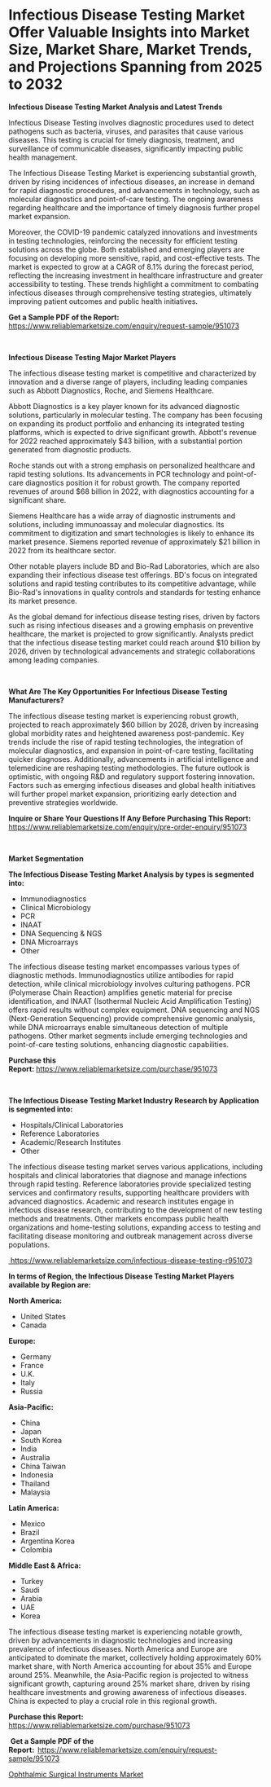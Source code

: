 <p><h1>Infectious Disease Testing Market Offer Valuable Insights into Market Size, Market Share, Market Trends, and Projections Spanning from 2025 to 2032</h1></p><p><strong>Infectious Disease Testing Market Analysis and Latest Trends</strong></p>
<p><p>Infectious Disease Testing involves diagnostic procedures used to detect pathogens such as bacteria, viruses, and parasites that cause various diseases. This testing is crucial for timely diagnosis, treatment, and surveillance of communicable diseases, significantly impacting public health management. </p><p>The Infectious Disease Testing Market is experiencing substantial growth, driven by rising incidences of infectious diseases, an increase in demand for rapid diagnostic procedures, and advancements in technology, such as molecular diagnostics and point-of-care testing. The ongoing awareness regarding healthcare and the importance of timely diagnosis further propel market expansion. </p><p>Moreover, the COVID-19 pandemic catalyzed innovations and investments in testing technologies, reinforcing the necessity for efficient testing solutions across the globe. Both established and emerging players are focusing on developing more sensitive, rapid, and cost-effective tests. The market is expected to grow at a CAGR of 8.1% during the forecast period, reflecting the increasing investment in healthcare infrastructure and greater accessibility to testing. These trends highlight a commitment to combating infectious diseases through comprehensive testing strategies, ultimately improving patient outcomes and public health initiatives.</p></p>
<p><strong>Get a Sample PDF of the Report:&nbsp;</strong> <a href="https://www.reliablemarketsize.com/enquiry/request-sample/951073?utm_campaign=2180&utm_medium=2&utm_source=Github&utm_content=ia&utm_term=06032025&utm_id=infectious-disease-testing">https://www.reliablemarketsize.com/enquiry/request-sample/951073</a></p>
<p>&nbsp;</p>
<p><strong>Infectious Disease Testing Major Market Players</strong></p>
<p><p>The infectious disease testing market is competitive and characterized by innovation and a diverse range of players, including leading companies such as Abbott Diagnostics, Roche, and Siemens Healthcare. </p><p>Abbott Diagnostics is a key player known for its advanced diagnostic solutions, particularly in molecular testing. The company has been focusing on expanding its product portfolio and enhancing its integrated testing platforms, which is expected to drive significant growth. Abbott's revenue for 2022 reached approximately $43 billion, with a substantial portion generated from diagnostic products.</p><p>Roche stands out with a strong emphasis on personalized healthcare and rapid testing solutions. Its advancements in PCR technology and point-of-care diagnostics position it for robust growth. The company reported revenues of around $68 billion in 2022, with diagnostics accounting for a significant share.</p><p>Siemens Healthcare has a wide array of diagnostic instruments and solutions, including immunoassay and molecular diagnostics. Its commitment to digitization and smart technologies is likely to enhance its market presence. Siemens reported revenue of approximately $21 billion in 2022 from its healthcare sector.</p><p>Other notable players include BD and Bio-Rad Laboratories, which are also expanding their infectious disease test offerings. BD's focus on integrated solutions and rapid testing contributes to its competitive advantage, while Bio-Rad's innovations in quality controls and standards for testing enhance its market presence.</p><p>As the global demand for infectious disease testing rises, driven by factors such as rising infectious diseases and a growing emphasis on preventive healthcare, the market is projected to grow significantly. Analysts predict that the infectious disease testing market could reach around $10 billion by 2026, driven by technological advancements and strategic collaborations among leading companies.</p></p>
<p>&nbsp;</p>
<p><strong>What Are The Key Opportunities For Infectious Disease Testing Manufacturers?</strong></p>
<p><p>The infectious disease testing market is experiencing robust growth, projected to reach approximately $60 billion by 2028, driven by increasing global morbidity rates and heightened awareness post-pandemic. Key trends include the rise of rapid testing technologies, the integration of molecular diagnostics, and expansion in point-of-care testing, facilitating quicker diagnoses. Additionally, advancements in artificial intelligence and telemedicine are reshaping testing methodologies. The future outlook is optimistic, with ongoing R&D and regulatory support fostering innovation. Factors such as emerging infectious diseases and global health initiatives will further propel market expansion, prioritizing early detection and preventive strategies worldwide.</p></p>
<p><strong>Inquire or Share Your Questions If Any Before Purchasing This Report:</strong> <a href="https://www.reliablemarketsize.com/enquiry/pre-order-enquiry/951073?utm_campaign=2180&utm_medium=2&utm_source=Github&utm_content=ia&utm_term=06032025&utm_id=infectious-disease-testing">https://www.reliablemarketsize.com/enquiry/pre-order-enquiry/951073</a></p>
<p>&nbsp;</p>
<p><strong>Market Segmentation</strong></p>
<p><strong>The Infectious Disease Testing Market Analysis by types is segmented into:</strong></p>
<p><ul><li>Immunodiagnostics</li><li>Clinical Microbiology</li><li>PCR</li><li>INAAT</li><li>DNA Sequencing & NGS</li><li>DNA Microarrays</li><li>Other</li></ul></p>
<p><p>The infectious disease testing market encompasses various types of diagnostic methods. Immunodiagnostics utilize antibodies for rapid detection, while clinical microbiology involves culturing pathogens. PCR (Polymerase Chain Reaction) amplifies genetic material for precise identification, and INAAT (Isothermal Nucleic Acid Amplification Testing) offers rapid results without complex equipment. DNA sequencing and NGS (Next-Generation Sequencing) provide comprehensive genomic analysis, while DNA microarrays enable simultaneous detection of multiple pathogens. Other market segments include emerging technologies and point-of-care testing solutions, enhancing diagnostic capabilities.</p></p>
<p><strong>Purchase this Report:&nbsp;</strong><a href="https://www.reliablemarketsize.com/purchase/951073?utm_campaign=2180&utm_medium=2&utm_source=Github&utm_content=ia&utm_term=06032025&utm_id=infectious-disease-testing">https://www.reliablemarketsize.com/purchase/951073</a></p>
<p>&nbsp;</p>
<p><strong>The Infectious Disease Testing Market Industry Research by Application is segmented into:</strong></p>
<p><ul><li>Hospitals/Clinical Laboratories</li><li>Reference Laboratories</li><li>Academic/Research Institutes</li><li>Other</li></ul></p>
<p><p>The infectious disease testing market serves various applications, including hospitals and clinical laboratories that diagnose and manage infections through rapid testing. Reference laboratories provide specialized testing services and confirmatory results, supporting healthcare providers with advanced diagnostics. Academic and research institutes engage in infectious disease research, contributing to the development of new testing methods and treatments. Other markets encompass public health organizations and home-testing solutions, expanding access to testing and facilitating disease monitoring and outbreak management across diverse populations.</p></p>
<p><a href="https://www.reliablemarketsize.com/infectious-disease-testing-r951073?utm_campaign=2180&utm_medium=2&utm_source=Github&utm_content=ia&utm_term=06032025&utm_id=infectious-disease-testing">&nbsp;https://www.reliablemarketsize.com/infectious-disease-testing-r951073</a></p>
<p><strong>In terms of Region, the Infectious Disease Testing Market Players available by Region are:</strong></p>
<p>
    <p> <strong> North America: </strong>
        <ul>
            <li>United States</li>
            <li>Canada</li>
        </ul>
        </p> 
    <p> <strong> Europe: </strong>
        <ul>
            <li>Germany</li>
            <li>France</li>
            <li>U.K.</li>
            <li>Italy</li>
            <li>Russia</li>
        </ul>
        </p> 
    <p> <strong> Asia-Pacific: </strong>
        <ul>
            <li>China</li>
            <li>Japan</li>
            <li>South Korea</li>
            <li>India</li>
            <li>Australia</li>
            <li>China Taiwan</li>
            <li>Indonesia</li>
            <li>Thailand</li>
            <li>Malaysia</li>
        </ul>
        </p> 
    <p> <strong> Latin America: </strong>
        <ul>
            <li>Mexico</li>
            <li>Brazil</li>
            <li>Argentina Korea</li>
            <li>Colombia</li>
        </ul>
        </p> 
    <p> <strong> Middle East & Africa: </strong>
        <ul>
            <li>Turkey</li>
            <li>Saudi</li>
            <li>Arabia</li>
            <li>UAE</li>
            <li>Korea</li>
        </ul>
    </p>
    </p>
<p><p>The infectious disease testing market is experiencing notable growth, driven by advancements in diagnostic technologies and increasing prevalence of infectious diseases. North America and Europe are anticipated to dominate the market, collectively holding approximately 60% market share, with North America accounting for about 35% and Europe around 25%. Meanwhile, the Asia-Pacific region is projected to witness significant growth, capturing around 25% market share, driven by rising healthcare investments and growing awareness of infectious diseases. China is expected to play a crucial role in this regional growth.</p></p>
<p><strong>Purchase this Report: </strong><a href="https://www.reliablemarketsize.com/purchase/951073?utm_campaign=2180&utm_medium=2&utm_source=Github&utm_content=ia&utm_term=06032025&utm_id=infectious-disease-testing">https://www.reliablemarketsize.com/purchase/951073</a></p>
<p>&nbsp;<strong>Get a Sample PDF of the Report:&nbsp;&nbsp;</strong><a href="https://www.reliablemarketsize.com/enquiry/request-sample/951073?utm_campaign=2180&utm_medium=2&utm_source=Github&utm_content=ia&utm_term=06032025&utm_id=infectious-disease-testing">https://www.reliablemarketsize.com/enquiry/request-sample/951073</a></p>
<p><strong></strong></p>
<p><p><a href="https://github.com/mookiesville/Market-Research-Report-List-1/blob/main/ophthalmic-surgical-instruments-market.md?utm_campaign=2180&utm_medium=2&utm_source=Github&utm_content=ia&utm_term=06032025&utm_id=infectious-disease-testing">Ophthalmic Surgical Instruments Market</a></p></p>